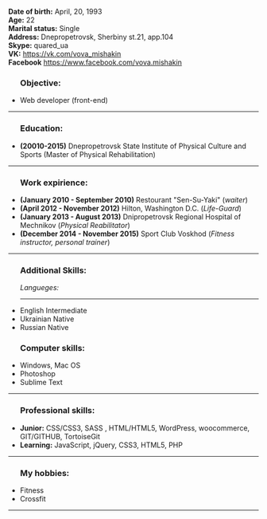 <b>Date of birth:</b> April, 20, 1993<br>
<b>Age:</b> 22 <br>
<b>Marital status:</b> Single</b></br>
<b>Address:</b> Dnepropetrovsk, Sherbiny st.21, app.104</br>
<b>Skype:</b> quared_ua<br>
<b>VK:</b> https://vk.com/vova_mishakin<br>
<b>Facebook</b> https://www.facebook.com/vova.mishakin<br>
<ul><h3>Objective:</h3>

<li>Web developer (front-end)<br></li></ul><hr>

<ul><h3>Education:</h3>

<li><b>(20010-2015)</b> Dnepropetrovsk State Institute of Physical Culture and Sports (Master of Physical Rehabilitation)<br></li></ul><hr>
<ul><h3>Work expirience:</h3>

<li><b>(January 2010 - September 2010)</b> Restourant "Sen-Su-Yaki" (<i>waiter</i>)<br></li>
<li><b>(April 2012 - November 2012)</b> Hilton, Washington D.C. (<i>Life-Guard</i>)<br></li>
<li><b>(January 2013 - August 2013)</b> Dnipropetrovsk Regional Hospital of Mechnikov (<i>Physical Reabilitator</i>)<br></li>
<li><b>(December 2014 - November 2015)</b> Sport Club Voskhod (<i>Fitness instructor, personal trainer</i>)<br></li></ul><hr>

<ul><h3>Additional Skills:</h3>

<i>Langueges:</i><br><hr>


<li>English Intermediate</li>
<li>Ukrainian Native</li>
<li>Russian Native</li></ul>
<ul><h3>Computer skills:</h3>

<li>Windows, Mac OS</li>
<li>Photoshop</li>
<li>Sublime Text</li></ul><hr>
<ul><h3>Professional skills:</h3>

<li><b>Junior:</b> CSS/CSS3, SASS , HTML/HTML5, WordPress, woocommerce, GIT/GITHUB, TortoiseGit</li>
<li><b>Learning:</b> JavaScript, jQuery, CSS3, HTML5, PHP</li></ul><hr>
<ul><h3>My hobbies:</h3>
<li>Fitness</li>
<li>Crossfit</li></ul><hr>
